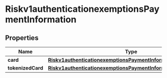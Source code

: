 
# Riskv1authenticationexemptionsPaymentInformation

## Properties
Name | Type | Description | Notes
------------ | ------------- | ------------- | -------------
**card** | [**Riskv1authenticationexemptionsPaymentInformationCard**](Riskv1authenticationexemptionsPaymentInformationCard.md) |  |  [optional]
**tokenizedCard** | [**Riskv1authenticationexemptionsPaymentInformationTokenizedCard**](Riskv1authenticationexemptionsPaymentInformationTokenizedCard.md) |  |  [optional]



